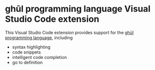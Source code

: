 # ghūl programming language Visual Studio Code extension

This Visual Studio Code extension provides support for the [ghūl programming language](https://www.ghul.io/), including
- syntax highlighting
- code snippets
- intelligent code completion
- go to definition


